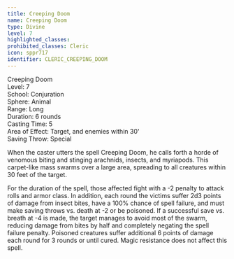```yaml
---
title: Creeping Doom
name: Creeping Doom
type: Divine
level: 7
highlighted_classes: 
prohibited_classes: Cleric
icon: sppr717
identifier: CLERIC_CREEPING_DOOM
---
```

Creeping Doom  
Level: 7  
School: Conjuration  
Sphere: Animal  
Range: Long  
Duration: 6 rounds  
Casting Time: 5  
Area of Effect: Target, and enemies within 30'  
Saving Throw: Special  
  
When the caster utters the spell Creeping Doom, he calls forth a horde of venomous biting and stinging arachnids, insects, and myriapods. This carpet-like mass swarms over a large area, spreading to all creatures within 30 feet of the target.  
  
For the duration of the spell, those affected fight with a -2 penalty to attack rolls and armor class. In addition, each round the victims suffer 2d3 points of damage from insect bites, have a 100% chance of spell failure, and must make saving throws vs. death at -2 or be poisoned. If a successful save vs. breath at -4 is made, the target manages to avoid most of the swarm, reducing damage from bites by half and completely negating the spell failure penalty. Poisoned creatures suffer additional 6 points of damage each round for 3 rounds or until cured. Magic resistance does not affect this spell.  
